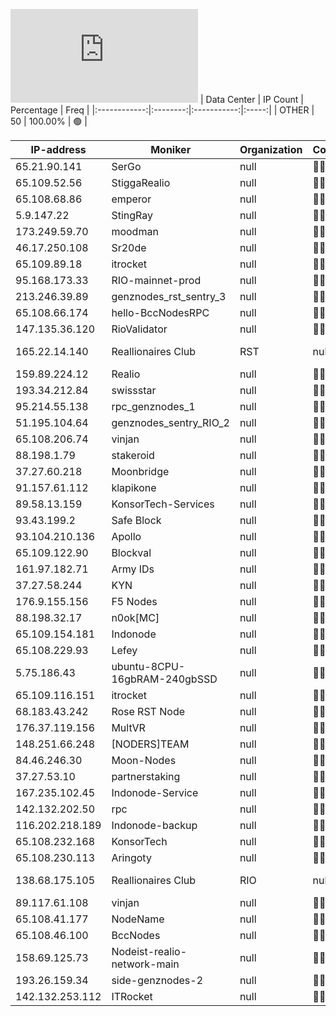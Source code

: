 ![Diagramm](https://github.com/obajay/StateSync-snapshots/blob/main/Projects/Realio/1/README.md)
| Data Center | IP Count | Percentage | Freq |
|:------------:|:--------:|:-----------:|:-----:|
| OTHER | 50 | 100.00% | 🟢 |

<!-- START_TABLE -->
| IP-address | Moniker | Organization | Country | City |
|-------------|---------|---------------|---------|------|
| 65.21.90.141 | SerGo | null | 🏴‍☠️ null | null |
| 65.109.52.56 | StiggaRealio | null | 🏴‍☠️ null | null |
| 65.108.68.86 | emperor | null | 🏴‍☠️ null | null |
| 5.9.147.22 | StingRay | null | 🏴‍☠️ null | null |
| 173.249.59.70 | moodman | null | 🏴‍☠️ null | null |
| 46.17.250.108 | Sr20de | null | 🏴‍☠️ null | null |
| 65.109.89.18 | itrocket | null | 🏴‍☠️ null | null |
| 95.168.173.33 | RIO-mainnet-prod | null | 🏴‍☠️ null | null |
| 213.246.39.89 | genznodes_rst_sentry_3 | null | 🏴‍☠️ null | null |
| 65.108.66.174 | hello-BccNodesRPC | null | 🏴‍☠️ null | null |
| 147.135.36.120 | RioValidator | null | 🏴‍☠️ null | null |
| 165.22.14.140 | Reallionaires Club | RST | null | 🏴‍☠️ null | null |
| 159.89.224.12 | Realio | null | 🏴‍☠️ null | null |
| 193.34.212.84 | swissstar | null | 🏴‍☠️ null | null |
| 95.214.55.138 | rpc_genznodes_1 | null | 🏴‍☠️ null | null |
| 51.195.104.64 | genznodes_sentry_RIO_2 | null | 🏴‍☠️ null | null |
| 65.108.206.74 | vinjan | null | 🏴‍☠️ null | null |
| 88.198.1.79 | stakeroid | null | 🏴‍☠️ null | null |
| 37.27.60.218 | Moonbridge | null | 🏴‍☠️ null | null |
| 91.157.61.112 | klapikone | null | 🏴‍☠️ null | null |
| 89.58.13.159 | KonsorTech-Services | null | 🏴‍☠️ null | null |
| 93.43.199.2 | Safe Block | null | 🏴‍☠️ null | null |
| 93.104.210.136 | Apollo | null | 🏴‍☠️ null | null |
| 65.109.122.90 | Blockval | null | 🏴‍☠️ null | null |
| 161.97.182.71 | Army IDs | null | 🏴‍☠️ null | null |
| 37.27.58.244 | KYN | null | 🏴‍☠️ null | null |
| 176.9.155.156 | F5 Nodes | null | 🏴‍☠️ null | null |
| 88.198.32.17 | n0ok[MC] | null | 🏴‍☠️ null | null |
| 65.109.154.181 | Indonode | null | 🏴‍☠️ null | null |
| 65.108.229.93 | Lefey | null | 🏴‍☠️ null | null |
| 5.75.186.43 | ubuntu-8CPU-16gbRAM-240gbSSD | null | 🏴‍☠️ null | null |
| 65.109.116.151 | itrocket | null | 🏴‍☠️ null | null |
| 68.183.43.242 | Rose RST Node | null | 🏴‍☠️ null | null |
| 176.37.119.156 | MultVR | null | 🏴‍☠️ null | null |
| 148.251.66.248 | [NODERS]TEAM | null | 🏴‍☠️ null | null |
| 84.46.246.30 | Moon-Nodes | null | 🏴‍☠️ null | null |
| 37.27.53.10 | partnerstaking | null | 🏴‍☠️ null | null |
| 167.235.102.45 | Indonode-Service | null | 🏴‍☠️ null | null |
| 142.132.202.50 | rpc | null | 🏴‍☠️ null | null |
| 116.202.218.189 | Indonode-backup | null | 🏴‍☠️ null | null |
| 65.108.232.168 | KonsorTech | null | 🏴‍☠️ null | null |
| 65.108.230.113 | Aringoty | null | 🏴‍☠️ null | null |
| 138.68.175.105 | Reallionaires Club | RIO | null | 🏴‍☠️ null | null |
| 89.117.61.108 | vinjan | null | 🏴‍☠️ null | null |
| 65.108.41.177 | NodeName | null | 🏴‍☠️ null | null |
| 65.108.46.100 | BccNodes | null | 🏴‍☠️ null | null |
| 158.69.125.73 | Nodeist-realio-network-main | null | 🏴‍☠️ null | null |
| 193.26.159.34 | side-genznodes-2 | null | 🏴‍☠️ null | null |
| 142.132.253.112 | ITRocket | null | 🏴‍☠️ null | null |

<!-- END_TABLE -->